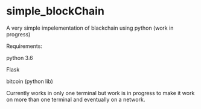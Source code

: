 # simple_blockChain
A very simple impelementation of blackchain using python (work in progress)


Requirements:

python 3.6

Flask

bitcoin (python lib)


Currently works in only one terminal but work is in progress to make it work on more than one terminal and eventually on a network.
